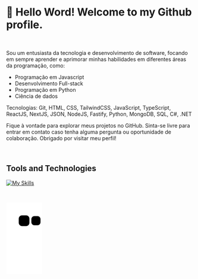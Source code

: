 # 👋 Hello Word! Welcome to my Github profile.

<br>

<div>
  <p>Sou um entusiasta da tecnologia e desenvolvimento de software, focando em sempre aprender e aprimorar minhas habilidades em diferentes áreas da programação, como:</p>

  <ul>
    <li>Programação em Javascript</li>
    <li>Desenvolvimento Full-stack</li>
    <li>Programação em Python</li>
    <li>Ciência de dados</li>
  </ul>

  <p>Tecnologias: Git, HTML, CSS, TailwindCSS, JavaScript, TypeScript, ReactJS, NextJS, JSON, NodeJS, Fastify, Python, MongoDB, SQL, C#, .NET</p>
  
  <p>Fique à vontade para explorar meus projetos no GitHub. Sinta-se livre para entrar em contato caso tenha alguma pergunta ou oportunidade de colaboração. Obrigado por visitar meu perfil!</p>
</div>



<br>

## Tools and Technologies
[![My Skills](https://skillicons.dev/icons?i=vscode,html,css,js,ts,react,nextjs,tailwind,nodejs,git,py)](https://skillicons.dev)

<br>

![Snake animation](https://github.com/joaovitor8/joaovitor8/blob/output/github-contribution-grid-snake.svg)
